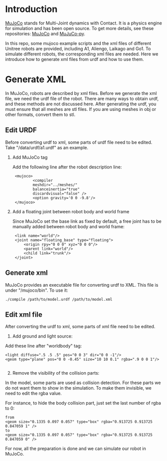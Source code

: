 # Introduction
[MuJoCo](https://mujoco.org/) stands for Multi-Joint dynamics with Contact. It is a physics engine for simulation and has been open source. To get more details, see these repositories: [MuJoCo](https://github.com/deepmind/mujoco) and [MuJuCo-py](https://github.com/openai/mujoco-py).

In this repo, some mujoco example scripts and the xml files of different Unitree robots are provided, including A1, Aliengo, Laikago and Go1. To simulate different robots, the corresponding xml files are needed. Here we introduce how to generate xml files from urdf and how to use them.

# Generate XML
In MuJoCo, robots are described by xml files. Before we generate the xml file, we need the urdf file of the robot. There are many ways to obtain urdf, and these methods are not discussed here. After generating the urdf, you must ensure that all meshes are stl files. If you are using meshes in obj or other formats, convert them to stl. 

## Edit URDF
Before converting urdf to xml, some parts of urdf file need to be edited. Take "/data/urdf/a1.urdf" as an example.

1. Add MuJoCo tag
   
   Add the following line after the robot description line:
   ```
    <mujoco>
            <compiler 
            meshdir="../meshes/" 
            balanceinertia="true" 
            discardvisual="false" />
            <option gravity='0 0 -9.8'/>
    </mujoco>
   ```

2. Add a floating joint between robot body and world frame
   
   Since MuJoCo set the base link as fixed by default, a free joint has to be manually added between robot body and world frame:
   ```
    <link name="world"/>
    <joint name="floating_base" type="floating">
        <origin rpy="0 0 0" xyz="0 0 0"/>
        <parent link="world"/>
        <child link="trunk"/>
    </joint>
    ```

## Generate xml
MuJoCo provides an executable file for converting urdf to XML. This file is under "/mujoco/bin". To use it:
```
./compile /path/to/model.urdf /path/to/model.xml
```

## Edit xml file
After converting the urdf to xml, some parts of xml file need to be edited.

1. Add ground and light source:

Add these line after "worldbody" tag:
```
<light diffuse=".5 .5 .5" pos="0 0 3" dir="0 0 -1"/>    
<geom type="plane" pos="0 0 -0.45" size="10 10 0.1" rgba=".9 0 0 1"/>
    
```

2. Remove the visibility of the collision parts:

In the model, some parts are used as collision detection. For these parts we do not want them to show in the simulation. To make them invisible, we need to edit the rgba value.

For instance, to hide the body collision part, just set the last number of rgba to 0:
```
from
<geom size="0.1335 0.097 0.057" type="box" rgba="0.913725 0.913725 0.847059 1" />
to
<geom size="0.1335 0.097 0.057" type="box" rgba="0.913725 0.913725 0.847059 0" />
```

For now, all the preparation is done and we can simulate our robot in MuJoCo.
